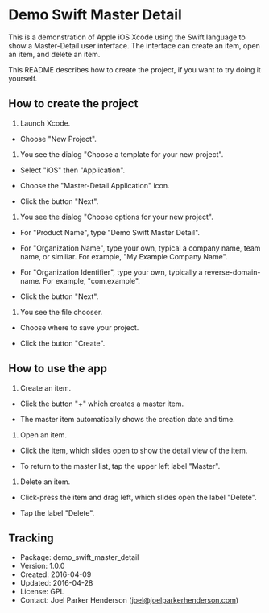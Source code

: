 # Demo Swift Master Detail

This is a demonstration of Apple iOS Xcode using the Swift language to show a Master-Detail user interface. The interface can create an item, open an item, and delete an item. 

This README describes how to create the project, if you want to try doing it yourself.

## How to create the project

1. Launch Xcode.

  * Choose "New Project".

1. You see the dialog "Choose a template for your new project".

  * Select "iOS" then "Application".

  * Choose the "Master-Detail Application" icon.

  * Click the button "Next".

1. You see the dialog "Choose options for your new project".

  * For "Product Name", type "Demo Swift Master Detail".

  * For "Organization Name", type your own, typical a company name, team name, or similiar. For example, "My Example Company Name".

  * For "Organization Identifier", type your own, typically a reverse-domain-name. For example, "com.example".

  * Click the button "Next".

1. You see the file chooser.

  * Choose where to save your project.

  * Click the button "Create".

## How to use the app

1. Create an item.

  * Click the button "+" which creates a master item.

  * The master item automatically shows the creation date and time.

1. Open an item.

  * Click the item, which slides open to show the detail view of the item.

  * To return to the master list, tap the upper left label "Master".

1. Delete an item.

  * Click-press the item and drag left, which slides open the label "Delete".

  * Tap the label "Delete".

## Tracking

* Package: demo_swift_master_detail
* Version: 1.0.0
* Created: 2016-04-09
* Updated: 2016-04-28
* License: GPL
* Contact: Joel Parker Henderson (joel@joelparkerhenderson.com)
